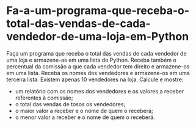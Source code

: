 # Fa-a-um-programa-que-receba-o-total-das-vendas-de-cada-vendedor-de-uma-loja-em-Python
Faça um programa que receba o total das vendas de cada vendedor de uma loja e armazene-as em uma lista do Python. Receba também o percentual da comissão a que cada vendedor tem direito e armazene-os em uma lista. Receba os nomes dos vendedores e armazene-os em uma terceira lista. Existem apenas 10 vendedores na loja. Calcule e mostre: 
- um relatório com os nomes dos vendedores e os valores a receber referentes à comissão; 
- o total das vendas de tosos os vendedores; 
- o maior valor a receber e o nome de quem o receberá;
- o menor valor a receber e o nome de quem o receberá.
